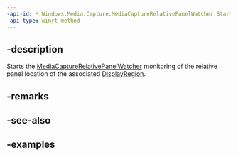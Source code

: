```yaml
---
-api-id: M:Windows.Media.Capture.MediaCaptureRelativePanelWatcher.Start
-api-type: winrt method
---
```


## -description

Starts the [MediaCaptureRelativePanelWatcher](mediacapturerelativepanelwatcher) monitoring of the relative panel location of the associated [DisplayRegion](/uwp/api/windows.ui.windowmanagement.displayregion).

## -remarks

## -see-also

## -examples

